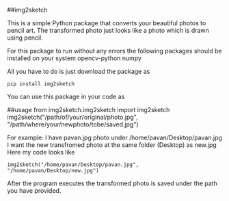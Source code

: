 ##img2sketch

This is a simple Python package that converts your beautiful photos to
pencil art. The transformed photo just looks like a photo which is drawn using pencil.

For this package to run without any errors the following packages should be installed on your system
opencv-python
numpy

All you have to do is just download the package as 
	
	pip install img2sketch

You can use this package in your code as

##usage
	from img2sketch.img2sketch import img2sketch
	img2sketch("/path/of/your/original/photo.jpg", "/path/where/your/newphoto/tobe/saved.jpg")

For example:
I have pavan.jpg photo under /home/pavan/Desktop/pavan.jpg 
I want the new transfromed photo at the same folder (Desktop) as new.jpg
Here my code looks like

	img2sketch("/home/pavan/Desktop/pavan.jpg", "/home/pavan/Desktop/new.jpg")

After the program executes the transformed photo is saved under the path you have provided.
